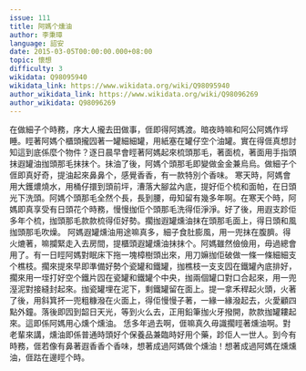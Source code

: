 ```yaml
---
issue: 111
title: 阿媽个燻油
author: 李秉璋
language: 詔安
date: 2015-03-05T00:00:00.000+08:00
topic: 懷想
difficulty: 3
wikidata: Q98095940
wikidata_link: https://www.wikidata.org/wiki/Q98095940
author_wikidata_link: https://www.wikidata.org/wiki/Q98096269
author_wikidata: Q98096269
---
```

在做細子个時務，序大人攏去田做事，𠊎即得阿媽渡。暗夜時嘛和阿公阿媽作垺睡。䀴著阿媽个櫃頭攏囥著一罐細細罐，用紙塞在罐仔空个油罐。實在得𠊎真想討知這到底係麼个物件？逐日晨早會䀴著阿媽起來梳頭那毛，著面梳，著面用手指頭抹遐罐油拁頭那毛抹抹个。抺油了後，阿媽个頭那毛即變做金金兼烏烏。做細子个𠊎即真好奇，提油起來鼻鼻个，感覺香香，有一款特別个香味。
寒天時，阿媽會用大鑊燶燒水，用桶仔擐到頭前坪，漕落大腳盆內底，提好佢个梳和面帕，在日頭光下洗頭。阿媽个頭那毛全然个長，長到腰，毋知留有幾多年啊。在寒天个時，阿媽即真享受有日頭花个時務，慢慢拁佢个頭那毛洗得佢淨淨。好了後，用遐支跈佢多年个梳，拁頭那毛款款梳得佢好勢。擱拁遐罐燻油抹在頭那毛面上，得日頭和風拁頭那毛吹燥。
阿媽遐罐燻油用途嘛真多，細子食肚膨風，用一兜抹在腹臍。得火熝著，嘛攔緊走入去房間，提櫃頭遐罐燻油抹抹个。阿媽雖然儉儉用，毋過總會用了。有一日䀴阿媽對眠床下拖一塊樟樹頭出來，用刀嫲拁佢破做一條一條細細支个樵枝。擱來提來早即準備好勢个瓷罐和鐵罐，拁樵枝一支支囥在鐵罐內底排好，擱來用一垤打好空个鐵片囥在瓷罐和鐵罐个中央，拁兩個罐口對口合起來，用一兜溼泥對接縫封起來。拁瓷罐埋在泥下，剩鐵罐留在面上。提一拿禾稈起火頭，火著了後，用斜箕抔一兜粗糠潑在火面上，得佢慢慢子著，一緣一緣潑起去，火愛顧四點外鐘。落後即囥到韶日天光，等到火么去，正用鉛筆拁火牙撥開，款款拁罐耬起來。這即係阿媽用心燻个燻油。
恁多年過去啊，𠊎嘛真久毋識擱䀴著燻油啊。對老輩來講，燻油即係普通時頭好个保養品兼臨時好用个藥，跈佢人一世人。到今有時務，𠊎若像有鼻著遐香香个香味，想著成過阿媽做个燻油！想著成過阿媽在燻燻油，𠊎跍在邊䀴个時。
